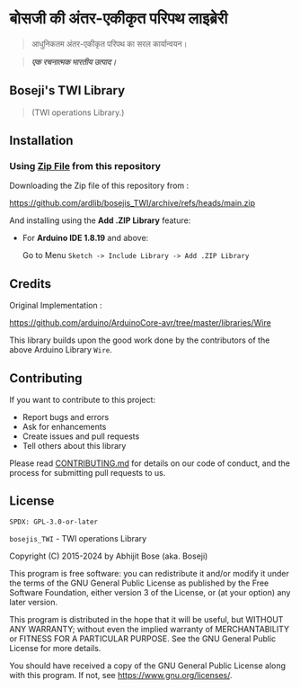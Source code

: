 # बोसजी की अंतर-एकीकृत परिपथ लाइब्रेरी

> आधुनिकतम अंतर-एकीकृत परिपथ का सरल कार्यान्वयन।

> ***एक रचनात्मक भारतीय उत्पाद।***

## Boseji's TWI Library

> (TWI operations Library.)

## Installation

### Using [Zip File](https://github.com/ardlib/bosejis_TWI/archive/refs/heads/main.zip) from this repository

Downloading the Zip file of this repository from :

<https://github.com/ardlib/bosejis_TWI/archive/refs/heads/main.zip>

And installing using the **Add .ZIP Library** feature:

- For **Arduino IDE 1.8.19** and above:
    
    Go to Menu `Sketch -> Include Library -> Add .ZIP Library`

## Credits

Original Implementation :

<https://github.com/arduino/ArduinoCore-avr/tree/master/libraries/Wire>

This library builds upon the good work done by the contributors of the 
above Arduino Library `Wire`.

## Contributing

If you want to contribute to this project:

- Report bugs and errors
- Ask for enhancements
- Create issues and pull requests
- Tell others about this library

Please read [CONTRIBUTING.md](https://github.com/ardlib/bosejis_TWI/blob/master/CONTRIBUTING.md) for details on our code of conduct, and the process for submitting pull requests to us.

## License

`SPDX: GPL-3.0-or-later`

`bosejis_TWI` - TWI operations Library

Copyright (C) 2015-2024 by Abhijit Bose (aka. Boseji)

This program is free software: you can redistribute it and/or modify it under the terms of the GNU General Public License as published by the Free Software Foundation, either version 3 of the License, or (at your option) any later version.

This program is distributed in the hope that it will be useful, but WITHOUT ANY WARRANTY; without even the implied warranty of MERCHANTABILITY or FITNESS FOR A PARTICULAR PURPOSE. See the GNU General Public License for more details.

You should have received a copy of the GNU General Public License along with this program. If not, see <https://www.gnu.org/licenses/>.
